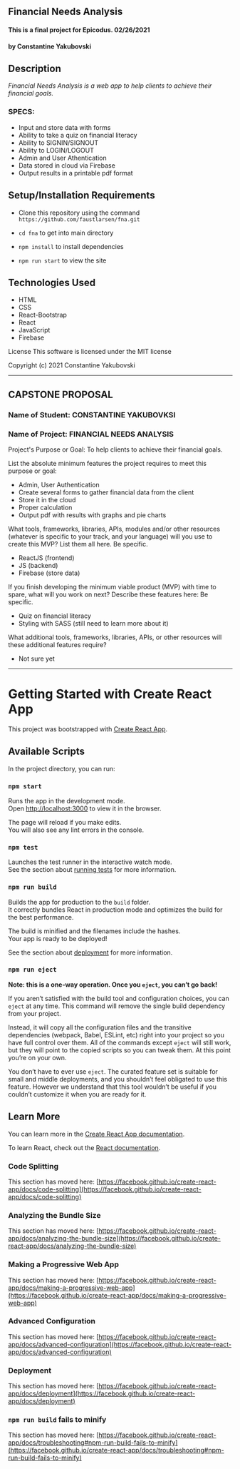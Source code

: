 ## Financial Needs Analysis

#### This is a final project for Epicodus. 02/26/2021

#### **by Constantine Yakubovski**

## Description

_Financial Needs Analysis is a web app to help clients to achieve their financial goals._

### SPECS:

-   Input and store data with forms
-   Ability to take a quiz on financial literacy
-   Ability to SIGNIN/SIGNOUT  
-   Ability to LOGIN/LOGOUT
-   Admin and User Athentication
-   Data stored in cloud via Firebase
-   Output results in a printable pdf format


## Setup/Installation Requirements

-   Clone this repository using the command   `https://github.com/faustlarsen/fna.git`
    
-   `cd fna`  to get into main directory
    
-   `npm install`  to install dependencies
    
-   `npm run start`  to view the site
    
## Technologies Used

-   HTML
-   CSS
-   React-Bootstrap
-   React
-   JavaScript
-   Firebase

License This software is licensed under the MIT license

Copyright (c) 2021 Constantine Yakubovski

---------------------------------------------------------

## CAPSTONE PROPOSAL

### Name of Student: CONSTANTINE YAKUBOVKSI

### Name of Project: FINANCIAL NEEDS ANALYSIS

  

Project's Purpose or Goal: To help clients to achieve their financial goals.

  

List the absolute minimum features the project requires to meet this purpose or goal:

-   Admin, User Authentication
-   Create several forms to gather financial data from the client
-   Store it in the cloud
-   Proper calculation
-   Output pdf with results with graphs and pie charts

What tools, frameworks, libraries, APIs, modules and/or other resources (whatever is specific to your track, and your language) will you use to create this MVP? List them all here. Be specific.

-   ReactJS (frontend)
-   JS (backend)
-   Firebase (store data)

If you finish developing the minimum viable product  (MVP) with time to spare, what will you work on next? Describe these features here: Be specific.

-   Quiz on financial literacy
-   Styling with SASS (still need to learn more about it)

What additional tools, frameworks, libraries, APIs, or other resources will these additional features require?

-   Not sure yet

---------------------------------------------------------

# Getting Started with Create React App

This project was bootstrapped with [Create React App](https://github.com/facebook/create-react-app).

## Available Scripts

In the project directory, you can run:

### `npm start`

Runs the app in the development mode.\
Open [http://localhost:3000](http://localhost:3000) to view it in the browser.

The page will reload if you make edits.\
You will also see any lint errors in the console.

### `npm test`

Launches the test runner in the interactive watch mode.\
See the section about [running tests](https://facebook.github.io/create-react-app/docs/running-tests) for more information.

### `npm run build`

Builds the app for production to the `build` folder.\
It correctly bundles React in production mode and optimizes the build for the best performance.

The build is minified and the filenames include the hashes.\
Your app is ready to be deployed!

See the section about [deployment](https://facebook.github.io/create-react-app/docs/deployment) for more information.

### `npm run eject`

**Note: this is a one-way operation. Once you `eject`, you can’t go back!**

If you aren’t satisfied with the build tool and configuration choices, you can `eject` at any time. This command will remove the single build dependency from your project.

Instead, it will copy all the configuration files and the transitive dependencies (webpack, Babel, ESLint, etc) right into your project so you have full control over them. All of the commands except `eject` will still work, but they will point to the copied scripts so you can tweak them. At this point you’re on your own.

You don’t have to ever use `eject`. The curated feature set is suitable for small and middle deployments, and you shouldn’t feel obligated to use this feature. However we understand that this tool wouldn’t be useful if you couldn’t customize it when you are ready for it.

## Learn More

You can learn more in the [Create React App documentation](https://facebook.github.io/create-react-app/docs/getting-started).

To learn React, check out the [React documentation](https://reactjs.org/).

### Code Splitting

This section has moved here: [https://facebook.github.io/create-react-app/docs/code-splitting](https://facebook.github.io/create-react-app/docs/code-splitting)

### Analyzing the Bundle Size

This section has moved here: [https://facebook.github.io/create-react-app/docs/analyzing-the-bundle-size](https://facebook.github.io/create-react-app/docs/analyzing-the-bundle-size)

### Making a Progressive Web App

This section has moved here: [https://facebook.github.io/create-react-app/docs/making-a-progressive-web-app](https://facebook.github.io/create-react-app/docs/making-a-progressive-web-app)

### Advanced Configuration

This section has moved here: [https://facebook.github.io/create-react-app/docs/advanced-configuration](https://facebook.github.io/create-react-app/docs/advanced-configuration)

### Deployment

This section has moved here: [https://facebook.github.io/create-react-app/docs/deployment](https://facebook.github.io/create-react-app/docs/deployment)

### `npm run build` fails to minify

This section has moved here: [https://facebook.github.io/create-react-app/docs/troubleshooting#npm-run-build-fails-to-minify](https://facebook.github.io/create-react-app/docs/troubleshooting#npm-run-build-fails-to-minify)

<!-- 
![Preview](./diagrams/fna.png)
![Preview](./diagrams/fna1.png)
![Preview](./diagrams/fna2.png)
![Preview](./diagrams/fna3.png)
![Preview](./diagrams/fna4.png)
![Preview](./diagrams/fna5.png)
![Preview](./diagrams/fna6.png)
![Preview](./diagrams/fna7.png)
![Preview](./diagrams/fna8.png)
![Preview](./diagrams/fna9.png)
![Preview](./diagrams/fna10.png)
![Preview](./diagrams/fna11.png)
![Preview](./diagrams/fna12.png)
![Preview](./diagrams/fna13.png)
![Preview](./diagrams/fna14.png)
![Preview](./diagrams/fna15.png) 
-->


